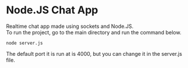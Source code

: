 # Node.JS Chat App
Realtime chat app made using sockets and Node.JS.
<br>
To run the project, go to the main directory and run the command below.
```
node server.js
```
The default port it is run at is 4000, but you can change it in the server.js file.
